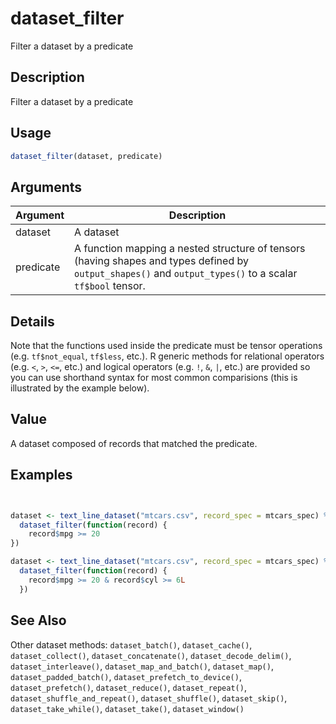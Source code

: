 # dataset_filter


Filter a dataset by a predicate




## Description

Filter a dataset by a predicate





## Usage
```r
dataset_filter(dataset, predicate)
```




## Arguments


Argument      |Description
------------- |----------------
dataset | A dataset
predicate | A function mapping a nested structure of tensors (having shapes and types defined by `output_shapes()` and `output_types()` to a scalar ``tf$bool`` tensor.




## Details

Note that the functions used inside the predicate must be
tensor operations (e.g. ``tf$not_equal``, ``tf$less``, etc.). R
generic methods for relational operators (e.g. ``<``, ``>``, ``<=``,
etc.) and logical operators (e.g. ``!``, ``&``, ``|``, etc.) are
provided so you can use shorthand syntax for most common
comparisions (this is illustrated by the example below).





## Value

A dataset composed of records that matched the predicate.





## Examples

```r


dataset <- text_line_dataset("mtcars.csv", record_spec = mtcars_spec) %>%
  dataset_filter(function(record) {
    record$mpg >= 20
})

dataset <- text_line_dataset("mtcars.csv", record_spec = mtcars_spec) %>%
  dataset_filter(function(record) {
    record$mpg >= 20 & record$cyl >= 6L
  })


```






## See Also

Other dataset methods: 
`dataset_batch()`,
`dataset_cache()`,
`dataset_collect()`,
`dataset_concatenate()`,
`dataset_decode_delim()`,
`dataset_interleave()`,
`dataset_map_and_batch()`,
`dataset_map()`,
`dataset_padded_batch()`,
`dataset_prefetch_to_device()`,
`dataset_prefetch()`,
`dataset_reduce()`,
`dataset_repeat()`,
`dataset_shuffle_and_repeat()`,
`dataset_shuffle()`,
`dataset_skip()`,
`dataset_take_while()`,
`dataset_take()`,
`dataset_window()`



